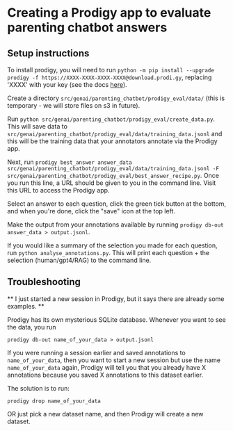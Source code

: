 # Creating a Prodigy app to evaluate parenting chatbot answers

## Setup instructions

To install prodigy, you will need to run `python -m pip install --upgrade prodigy -f https://XXXX-XXXX-XXXX-XXXX@download.prodi.gy`, replacing 'XXXX' with your key (see the docs [here](https://prodi.gy/docs/install)).

Create a directory `src/genai/parenting_chatbot/prodigy_eval/data/` (this is temporary - we will store files on s3 in future).

Run `python src/genai/parenting_chatbot/prodigy_eval/create_data.py`. This will save data to `src/genai/parenting_chatbot/prodigy_eval/data/training_data.jsonl` and this will be the training data that your annotators annotate via the Prodigy app.

Next, run `prodigy best_answer answer_data src/genai/parenting_chatbot/prodigy_eval/data/training_data.jsonl -F src/genai/parenting_chatbot/prodigy_eval/best_answer_recipe.py`. Once you run this line, a URL should be given to you in the command line. Visit this URL to access the Prodigy app.

Select an answer to each question, click the green tick button at the bottom, and when you're done, click the "save" icon at the top left.

Make the output from your annotations available by running `prodigy db-out answer_data > output.jsonl`.

If you would like a summary of the selection you made for each question, run `python analyse_annotations.py`. This will print each question + the selection (human/gpt4/RAG) to the command line.

## Troubleshooting

** I just started a new session in Prodigy, but it says there are already some examples. **

Prodigy has its own mysterious SQLite database. Whenever you want to see the data, you run
```
prodigy db-out name_of_your_data > output.jsonl
```

If you were running a session earlier and saved annotations to `name_of_your_data`, then you want to start a new session but use the name `name_of_your_data` again, Prodigy will tell you that you already have X annotations because you saved X annotations to this dataset earlier.

The solution is to run:
```
prodigy drop name_of_your_data
```

OR just pick a new dataset name, and then Prodigy will create a new dataset.
